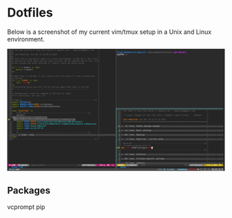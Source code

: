 # Dotfiles

Below is a screenshot of my current vim/tmux setup in a Unix and Linux environment.

![screen_shot.png](screen_shot.png)

## Packages 

vcprompt
pip
